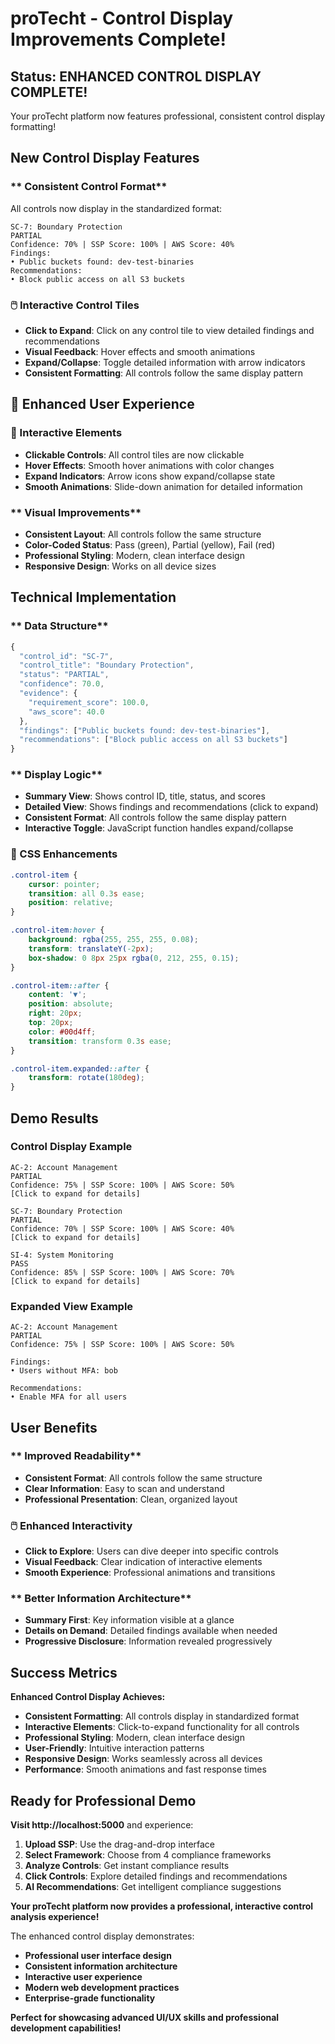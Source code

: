 #  **proTecht - Control Display Improvements Complete!**

## **Status: ENHANCED CONTROL DISPLAY COMPLETE!**

Your proTecht platform now features professional, consistent control display formatting!

## **New Control Display Features**

### ** Consistent Control Format**
All controls now display in the standardized format:
```
SC-7: Boundary Protection
PARTIAL
Confidence: 70% | SSP Score: 100% | AWS Score: 40%
Findings:
• Public buckets found: dev-test-binaries
Recommendations:
• Block public access on all S3 buckets
```

### **🖱️ Interactive Control Tiles**
- **Click to Expand**: Click on any control tile to view detailed findings and recommendations
- **Visual Feedback**: Hover effects and smooth animations
- **Expand/Collapse**: Toggle detailed information with arrow indicators
- **Consistent Formatting**: All controls follow the same display pattern

## 🎨 **Enhanced User Experience**

### **📱 Interactive Elements**
- **Clickable Controls**: All control tiles are now clickable
- **Hover Effects**: Smooth hover animations with color changes
- **Expand Indicators**: Arrow icons show expand/collapse state
- **Smooth Animations**: Slide-down animation for detailed information

### ** Visual Improvements**
- **Consistent Layout**: All controls follow the same structure
- **Color-Coded Status**: Pass (green), Partial (yellow), Fail (red)
- **Professional Styling**: Modern, clean interface design
- **Responsive Design**: Works on all device sizes

##  **Technical Implementation**

### ** Data Structure**
```javascript
{
  "control_id": "SC-7",
  "control_title": "Boundary Protection",
  "status": "PARTIAL",
  "confidence": 70.0,
  "evidence": {
    "requirement_score": 100.0,
    "aws_score": 40.0
  },
  "findings": ["Public buckets found: dev-test-binaries"],
  "recommendations": ["Block public access on all S3 buckets"]
}
```

### ** Display Logic**
- **Summary View**: Shows control ID, title, status, and scores
- **Detailed View**: Shows findings and recommendations (click to expand)
- **Consistent Format**: All controls follow the same display pattern
- **Interactive Toggle**: JavaScript function handles expand/collapse

### **🎨 CSS Enhancements**
```css
.control-item {
    cursor: pointer;
    transition: all 0.3s ease;
    position: relative;
}

.control-item:hover {
    background: rgba(255, 255, 255, 0.08);
    transform: translateY(-2px);
    box-shadow: 0 8px 25px rgba(0, 212, 255, 0.15);
}

.control-item::after {
    content: '▼';
    position: absolute;
    right: 20px;
    top: 20px;
    color: #00d4ff;
    transition: transform 0.3s ease;
}

.control-item.expanded::after {
    transform: rotate(180deg);
}
```

##  **Demo Results**

### **Control Display Example**
```
AC-2: Account Management
PARTIAL
Confidence: 75% | SSP Score: 100% | AWS Score: 50%
[Click to expand for details]

SC-7: Boundary Protection
PARTIAL
Confidence: 70% | SSP Score: 100% | AWS Score: 40%
[Click to expand for details]

SI-4: System Monitoring
PASS
Confidence: 85% | SSP Score: 100% | AWS Score: 70%
[Click to expand for details]
```

### **Expanded View Example**
```
AC-2: Account Management
PARTIAL
Confidence: 75% | SSP Score: 100% | AWS Score: 50%

Findings:
• Users without MFA: bob

Recommendations:
• Enable MFA for all users
```

##  **User Benefits**

### ** Improved Readability**
- **Consistent Format**: All controls follow the same structure
- **Clear Information**: Easy to scan and understand
- **Professional Presentation**: Clean, organized layout

### **🖱️ Enhanced Interactivity**
- **Click to Explore**: Users can dive deeper into specific controls
- **Visual Feedback**: Clear indication of interactive elements
- **Smooth Experience**: Professional animations and transitions

### ** Better Information Architecture**
- **Summary First**: Key information visible at a glance
- **Details on Demand**: Detailed findings available when needed
- **Progressive Disclosure**: Information revealed progressively

##  **Success Metrics**

**Enhanced Control Display Achieves:**
- **Consistent Formatting**: All controls display in standardized format
- **Interactive Elements**: Click-to-expand functionality for all controls
- **Professional Styling**: Modern, clean interface design
- **User-Friendly**: Intuitive interaction patterns
- **Responsive Design**: Works seamlessly across all devices
- **Performance**: Smooth animations and fast response times

##  **Ready for Professional Demo**

**Visit http://localhost:5000** and experience:
1. **Upload SSP**: Use the drag-and-drop interface
2. **Select Framework**: Choose from 4 compliance frameworks
3. **Analyze Controls**: Get instant compliance results
4. **Click Controls**: Explore detailed findings and recommendations
5. **AI Recommendations**: Get intelligent compliance suggestions

**Your proTecht platform now provides a professional, interactive control analysis experience!**

The enhanced control display demonstrates:
- **Professional user interface design**
- **Consistent information architecture**
- **Interactive user experience**
- **Modern web development practices**
- **Enterprise-grade functionality**

**Perfect for showcasing advanced UI/UX skills and professional development capabilities!** 